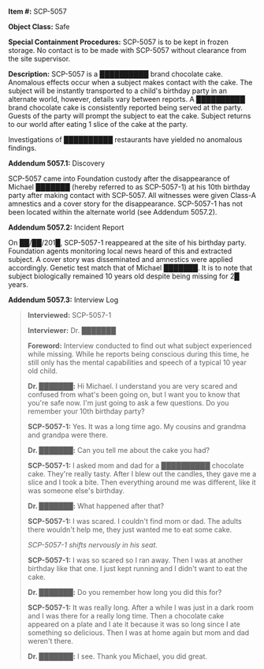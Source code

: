   
**Item #:** SCP-5057

**Object Class:** Safe

**Special Containment Procedures:** SCP-5057 is to be kept in frozen storage. No contact is to be made with SCP-5057 without clearance from the site supervisor.

**Description:** SCP-5057 is a ██████████ brand chocolate cake. Anomalous effects occur when a subject makes contact with the cake. The subject will be instantly transported to a child's birthday party in an alternate world, however, details vary between reports. A ██████████ brand chocolate cake is consistently reported being served at the party. Guests of the party will prompt the subject to eat the cake. Subject returns to our world after eating 1 slice of the cake at the party.

Investigations of ██████████ restaurants have yielded no anomalous findings.

**Addendum 5057.1:** Discovery

SCP-5057 came into Foundation custody after the disappearance of Michael ███████ (hereby referred to as SCP-5057-1) at his 10th birthday party after making contact with SCP-5057. All witnesses were given Class-A amnestics and a cover story for the disappearance. SCP-5057-1 has not been located within the alternate world (see Addendum 5057.2).

**Addendum 5057.2:** Incident Report

On ██/██/201█, SCP-5057-1 reappeared at the site of his birthday party. Foundation agents monitoring local news heard of this and extracted subject. A cover story was disseminated and amnestics were applied accordingly. Genetic test match that of Michael ███████. It is to note that subject biologically remained 10 years old despite being missing for 2█ years.

**Addendum 5057.3:** Interview Log

> **Interviewed:** SCP-5057-1
> 
> **Interviewer:** Dr. ███████
> 
> **Foreword:** Interview conducted to find out what subject experienced while missing. While he reports being conscious during this time, he still only has the mental capabilities and speech of a typical 10 year old child.
> 
> **<Begin Log>**
> 
> **Dr. ███████:** Hi Michael. I understand you are very scared and confused from what's been going on, but I want you to know that you're safe now. I'm just going to ask a few questions. Do you remember your 10th birthday party?
> 
> **SCP-5057-1:** Yes. It was a long time ago. My cousins and grandma and grandpa were there.
> 
> **Dr. ███████:** Can you tell me about the cake you had?
> 
> **SCP-5057-1:** I asked mom and dad for a ██████████ chocolate cake. They're really tasty. After I blew out the candles, they gave me a slice and I took a bite. Then everything around me was different, like it was someone else's birthday.
> 
> **Dr. ███████:** What happened after that?
> 
> **SCP-5057-1:** I was scared. I couldn't find mom or dad. The adults there wouldn't help me, they just wanted me to eat some cake.
> 
> _SCP-5057-1 shifts nervously in his seat._
> 
> **SCP-5057-1:** I was so scared so I ran away. Then I was at another birthday like that one. I just kept running and I didn't want to eat the cake.
> 
> **Dr. ███████:** Do you remember how long you did this for?
> 
> **SCP-5057-1:** It was really long. After a while I was just in a dark room and I was there for a really long time. Then a chocolate cake appeared on a plate and I ate it because it was so long since I ate something so delicious. Then I was at home again but mom and dad weren't there.
> 
> **Dr. ███████:** I see. Thank you Michael, you did great.
> 
> **<End Log>**